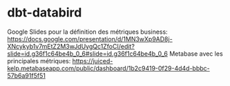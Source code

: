 # dbt-databird

 Google Slides pour la définition des métriques business: https://docs.google.com/presentation/d/1MN3wXp9AD8j-XNcykyb1v7mEtZ2M3wJdUygQc1ZfoCI/edit?slide=id.g36f1c64be4b_0_6#slide=id.g36f1c64be4b_0_6
 Metabase avec les principales métriques: https://juiced-kelp.metabaseapp.com/public/dashboard/1b2c9419-0f29-4d4d-bbbc-57b6a91f5f51
